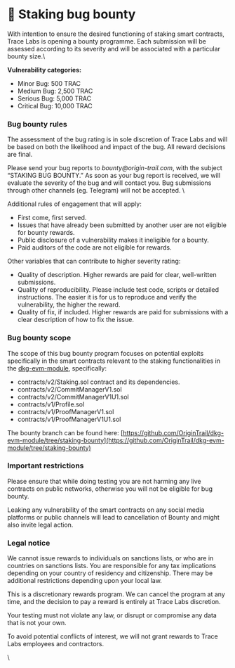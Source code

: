# 🐛 Staking bug bounty

With intention to ensure the desired functioning of staking smart contracts, Trace Labs is opening a bounty programme. Each submission will be assessed according to its severity and will be associated with a particular bounty size.\


**Vulnerability categories:**

* Minor Bug: 500 TRAC
* Medium Bug: 2,500 TRAC
* Serious Bug: 5,000 TRAC
* Critical Bug: 10,000 TRAC

### Bug bounty rules

The assessment of the bug rating is in sole discretion of Trace Labs and will be based on both the likelihood and impact of the bug. All reward decisions are final.

Please send your bug reports to _bounty@origin-trail.com_, with the subject “STAKING BUG BOUNTY.” As soon as your bug report is received, we will evaluate the severity of the bug and will contact you. Bug submissions through other channels (eg. Telegram) will not be accepted. \


Additional rules of engagement that will apply:

* First come, first served.
* Issues that have already been submitted by another user are not eligible for bounty rewards.
* Public disclosure of a vulnerability makes it ineligible for a bounty.
* Paid auditors of the code are not eligible for rewards.

Other variables that can contribute to higher severity rating:

* Quality of description. Higher rewards are paid for clear, well-written submissions.
* Quality of reproducibility. Please include test code, scripts or detailed instructions. The easier it is for us to reproduce and verify the vulnerability, the higher the reward.
* Quality of fix, if included. Higher rewards are paid for submissions with a clear description of how to fix the issue.

### Bug bounty scope

The scope of this bug bounty program focuses on potential exploits specifically in the smart contracts relevant to the staking functionalities in the [dkg-evm-module](https://github.com/OriginTrail/dkg-evm-module), specifically:

* contracts/v2/Staking.sol contract and its dependencies.&#x20;
* contracts/v2/CommitManagerV1.sol
* contracts/v2/CommitManagerV1U1.sol
* contracts/v1/Profile.sol
* contracts/v1/ProofManagerV1.sol
* contracts/v1/ProofManagerV1U1.sol

The bounty branch can be found here: [https://github.com/OriginTrail/dkg-evm-module/tree/staking-bounty](https://github.com/OriginTrail/dkg-evm-module/tree/staking-bounty)

### Important restrictions

Please ensure that while doing testing you are not harming any live contracts on public networks, otherwise you will not be eligible for bug bounty.

Leaking any vulnerability of the smart contracts on any social media platforms or public channels will lead to cancellation of Bounty and might also invite legal action.

### Legal notice

We cannot issue rewards to individuals on sanctions lists, or who are in countries on sanctions lists. You are responsible for any tax implications depending on your country of residency and citizenship. There may be additional restrictions depending upon your local law.

This is a discretionary rewards program. We can cancel the program at any time, and the decision to pay a reward is entirely at Trace Labs discretion.

Your testing must not violate any law, or disrupt or compromise any data that is not your own.

To avoid potential conflicts of interest, we will not grant rewards to Trace Labs employees and contractors.

\
